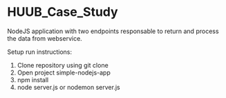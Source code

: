 # HUUB_Case_Study 
NodeJS application with two endpoints responsable to return and process the data from webservice. 

 Setup run instructions:
  1. Clone repository using git clone 
  2. Open project simple-nodejs-app
  3. npm install
  4. node server.js or nodemon server.js
